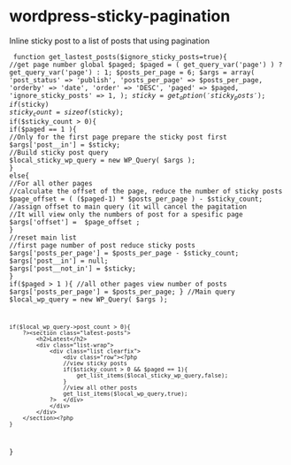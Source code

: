 # wordpress-sticky-pagination
Inline sticky post to a list of posts that using pagination

<code><pre>
function get_lastest_posts($ignore_sticky_posts=true){
  //get page number
	global $paged;
	$paged = ( get_query_var('page') ) ? get_query_var('page') : 1;
	$posts_per_page = 6;
	$args = array(
		'post_status'         =>  'publish',
		'posts_per_page'      => $posts_per_page,
		'orderby'             => 'date',
		'order'               => 'DESC',
		'paged'               => $paged,
		'ignore_sticky_posts' => 1,
	);
	$sticky = get_option( 'sticky_posts' );
	if($sticky)
		$sticky_count = sizeof($sticky);
	if($sticky_count > 0){
		if($paged == 1 ){
		  //Only for the first page prepare the sticky post first
			$args['post__in'] = $sticky;
			//Build sticky post query
			$local_sticky_wp_query = new WP_Query( $args );
		}
		else{
		  //For all other pages
		  //calculate the offset of the page, reduce the number of sticky posts
	    $page_offset = ( ($paged-1) * $posts_per_page ) - $sticky_count;
      //assign offset to main query (it will cancel the pagitation 
      //It will view only the numbers of post for a spesific page
	    $args['offset'] =  $page_offset ;
		}
		//reset main list
		//first page number of post reduce sticky posts
		$args['posts_per_page'] = $posts_per_page - $sticky_count;
		$args['post__in'] = null;
		$args['post__not_in'] = $sticky;
	}
	if($paged > 1 ){
	  //all other pages view number of posts
		$args['posts_per_page'] = $posts_per_page;
	}
  //Main query
	$local_wp_query = new WP_Query( $args );

	if($local_wp_query->post_count > 0){
		?><section class="latest-posts">
			<h2>Latest</h2>
		 	<div class="list-wrap">
    			<div class="list clearfix">
    				<div class="row"><?php
        			//view sticky posts
        			if($sticky_count > 0 && $paged == 1){
        				get_list_items($local_sticky_wp_query,false);
        			}
        			//view all other posts
        			get_list_items($local_wp_query,true);
				?>	</div>
				</div>
			</div>
		</section><?php
	}
}
</pre></code>
